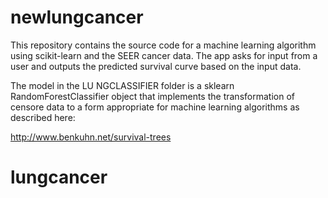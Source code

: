 newlungcancer
======

This repository contains the source code for a machine learning algorithm using scikit-learn and the SEER cancer data. The app asks for input from a user and outputs the predicted survival curve based on the input data.

The model in the LU
NGCLASSIFIER folder is a sklearn RandomForestClassifier object that implements the transformation of censore data to a form appropriate for machine learning algorithms as described here:

http://www.benkuhn.net/survival-trees



# lungcancer

